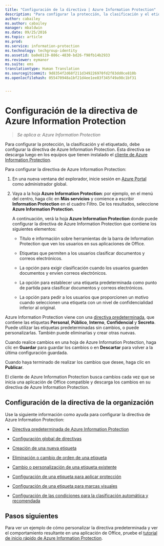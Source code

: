 ```yaml
---
title: "Configuración de la directiva | Azure Information Protection"
description: "Para configurar la protección, la clasificación y el etiquetado, debe configurar la directiva de Azure Information Protection."
author: cabailey
ms.author: cabailey
manager: mbaldwin
ms.date: 09/25/2016
ms.topic: article
ms.prod: 
ms.service: information-protection
ms.technology: techgroup-identity
ms.assetid: ba0e8119-886c-4830-bd26-f98fb14b2933
ms.reviewer: eymanor
ms.suite: ems
translationtype: Human Translation
ms.sourcegitcommit: 9d8354f2d68f211d349226970fd2f83dd0ce810b
ms.openlocfilehash: 055470948a1bf21d4ee1ee83f345f49a98c1bf31


---
```


# <a name="configuring-azure-information-protection-policy"></a>Configuración de la directiva de Azure Information Protection

>*Se aplica a: Azure Information Protection*

Para configurar la protección, la clasificación y el etiquetado, debe configurar la directiva de Azure Information Protection. Esta directiva se descarga luego en los equipos que tienen instalado el [cliente de Azure Information Protection](https://www.microsoft.com/en-us/download/details.aspx?id=53018).

Para configurar la directiva de Azure Information Protection:

1. En una nueva ventana del explorador, inicie sesión en [Azure Portal](https://portal.azure.com) como administrador global.

2. Vaya a la hoja **Azure Information Protection**: por ejemplo, en el menú del centro, haga clic en **Más servicios** y comience a escribir **Information Protection** en el cuadro Filtro. De los resultados, seleccione **Azure Information Protection**. 

    A continuación, verá la hoja **Azure Information Protection** donde puede configurar la directiva de Azure Information Protection que contiene los siguientes elementos:

    - Título e información sobre herramientas de la barra de Information Protection que ven los usuarios en sus aplicaciones de Office.

    - Etiquetas que permiten a los usuarios clasificar documentos y correos electrónicos.

    - La opción para exigir clasificación cuando los usuarios guarden documentos y envíen correos electrónicos.

    - La opción para establecer una etiqueta predeterminada como punto de partida para clasificar documentos y correos electrónicos.

    - La opción para pedir a los usuarios que proporcionen un motivo cuando seleccionen una etiqueta con un nivel de confidencialidad inferior al original.


Azure Information Protection viene con una [directiva predeterminada](configure-policy-default.md), que contiene las etiquetas **Personal**, **Público**, **Interno**, **Confidencial** y **Secreto**. Puede utilizar las etiquetas predeterminadas sin cambios, o puede personalizarlas. También puede eliminarlas y crear otras nuevas.

Cuando realice cambios en una hoja de Azure Information Protection, haga clic en **Guardar** para guardar los cambios o en **Descartar** para volver a la última configuración guardada. 

Cuando haya terminado de realizar los cambios que desee, haga clic en **Publicar**. 

El cliente de Azure Information Protection busca cambios cada vez que se inicia una aplicación de Office compatible y descarga los cambios en su directiva de Azure Information Protection.

## <a name="configuring-your-organizations-policy"></a>Configuración de la directiva de la organización

Use la siguiente información como ayuda para configurar la directiva de Azure Information Protection:

- [Directiva predeterminada de Azure Information Protection](configure-policy-default.md)

- [Configuración global de directivas](configure-policy-settings.md)

- [Creación de una nueva etiqueta](configure-policy-new-label.md)

- [Eliminación o cambio de orden de una etiqueta](configure-policy-delete-reorder.md)

- [Cambio o personalización de una etiqueta existente](configure-policy-change-label.md)

- [Configuración de una etiqueta para aplicar protección](configure-policy-protection.md)

- [Configuración de una etiqueta para marcas visuales](configure-policy-markings.md)

- [Configuración de las condiciones para la clasificación automática y recomendada](configure-policy-classification.md)

## <a name="next-steps"></a>Pasos siguientes

Para ver un ejemplo de cómo personalizar la directiva predeterminada y ver el comportamiento resultante en una aplicación de Office, pruebe el [tutorial de inicio rápido de Azure Information Protection](../get-started/infoprotect-quick-start-tutorial.md).




<!--HONumber=Nov16_HO2-->


